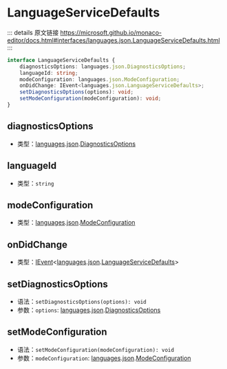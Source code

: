# LanguageServiceDefaults
        
::: details 原文链接
https://microsoft.github.io/monaco-editor/docs.html#interfaces/languages.json.LanguageServiceDefaults.html
:::

```ts
interface LanguageServiceDefaults {
    diagnosticsOptions: languages.json.DiagnosticsOptions;
    languageId: string;
    modeConfiguration: languages.json.ModeConfiguration;
    onDidChange: IEvent<languages.json.LanguageServiceDefaults>;
    setDiagnosticsOptions(options): void;
    setModeConfiguration(modeConfiguration): void;
}
```

## diagnosticsOptions
- 类型：[languages](/api/languages.md).[json](/api/languages/json.md).[DiagnosticsOptions](/api/languages/json/DiagnosticsOptions.md)

## languageId
- 类型：`string`


## modeConfiguration
- 类型：[languages](/api/languages.md).[json](/api/languages/json.md).[ModeConfiguration](/api/languages/json/ModeConfiguration.md)


## onDidChange
- 类型：[IEvent](/api/IEvent.md)<[languages](/api/languages.md).[json](/api/languages/json.md).[LanguageServiceDefaults](/api/languages/json/LanguageServiceDefaults.md)>


## setDiagnosticsOptions
- 语法：`setDiagnosticsOptions(options): void`
- 参数：`options`: [languages](/api/languages.md).[json](/api/languages/json.md).[DiagnosticsOptions](/api/languages/json/DiagnosticsOptions.md)


## setModeConfiguration
- 语法：`setModeConfiguration(modeConfiguration): void`
- 参数：`modeConfiguration`: [languages](/api/languages.md).[json](/api/languages/json.md).[ModeConfiguration](/api/languages/json/ModeConfiguration.md)

